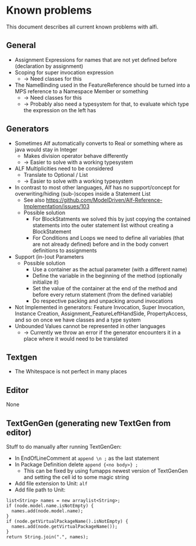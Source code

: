 # Known problems

This document describes all current known problems with alfi.

## General

- Assignment Expressions for names that are not yet defined before (declaration by assignment)
- Scoping for super invocation expression
  - -> Need classes for this
- The NameBinding used in the FeatureReference should be turned into a MPS reference to a Namespace Member or something
  - -> Need classes for this
  - -> Probably also need a typesystem for that, to evaluate which type the expression on the left has

## Generators

- Sometimes Alf automatically converts to Real or something where as java would stay in Integer
  - Makes division operator behave differently
  - -> Easier to solve with a working typesystem
- ALF Multiplicities need to be considered
  - Translate to Optional / List
  - -> Easier to solve with a working typesystem
- In contrast to most other languages, Alf has no support/concept for overwriting/hiding (sub-)scopes inside a Statement List
  - See also https://github.com/ModelDriven/Alf-Reference-Implementation/issues/103
  - Possible solution
    - For BlockStatments we solved this by just copying the contained statements into the outer statement list without creating a BlockStatement
    - For Conditions and Loops we need to define all variables (that are not already defined) before and in the body convert definitions to assignments
- Support (in-)out Parameters
  - Possible solution
    - Use a container as the actual parameter (with a different name)
    - Define the variable in the beginning of the method (optionally initialize it)
    - Set the value of the container at the end of the method and before every return statement (from the defined variable)
    - Do respective packing and unpacking around invocations
- Not Implemented in generators: Feature Invocation, Super Invocation, Instance Creation, Assignment_FeatureLeftHandSide, PropertyAccess, and so on once we have classes and a type system
- Unbounded Values cannot be represented in other languages
  - -> Currently we throw an error if the generator encounters it in a place where it would need to be translated

## Textgen

- The Whitespace is not perfect in many places

## Editor

None

## TextGenGen (generating new TextGen from editor)

Stuff to do manually after running TextGenGen:

- In EndOfLineComment at `append \n ;` as the last statement
- In Package Definition delete `append {<no body>} ;`
  - This can be fixed by using fumapps newest version of TextGenGen and setting the cell id to some magic string
- Add file extension to Unit: `alf`
- Add file path to Unit:

``` jetbrains.mps.devkeit.general-purpose
list<String> names = new arraylist<String>;
if (node.model.name.isNotEmpty) {
  names.add(node.model.name);
}
if (node.getVirtualPackageName().isNotEmpty) {
  names.add(node.getVirtualPackageName());
}
return String.join(".", names);
```
